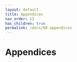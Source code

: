 ```yaml
---
layout: default
title: Appendices
nav_order: 13
has_children: true
permalink: /docs/08-appendices
---
```



# Appendices
